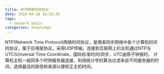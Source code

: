 ```yaml
---
title: NTP网络时间协议
date: 2018-04-28 16:55:35
tags:
  - network basis
categories: knowledge
---
```


NTP(Network Time Protocol)网络时间协议，是用来同步网络中各个计算机时间的协议，属于应用层协议，采用UDP传输。连接到互联网上的主机通过NTP与UTC(Universal Time Coordinate，国际标准时间)同步，UTC由原子钟报时。
计算机主机一般同多个时钟服务器连接，利用统计学的算法过滤来自不同服务器的时间，选择最佳的路径和来源以便校正主机时间。